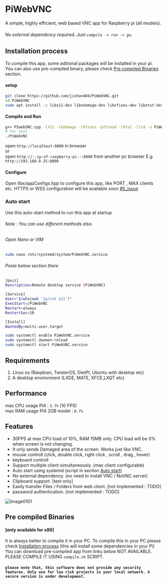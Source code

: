 # PiWebVNC
A simple, highly efficient, web based VNC app for Raspberry pi (all models).
###### No external dependency required. Just `compile -> run -> go`.
## Installation process
To compile this app, some aditional packages will be installed in your pi. You can also use pre-compiled binary, please check [Pre compiled Binaries](#pre-compiled-binaries) section.
#### setup
```sh
git clone https://github.com/jishan484/PiWebVNC.git
cd PiWebVNC
sudo apt install -y libx11-dev libxdamage-dev libxfixes-dev libxtst-dev liblz4-dev g++
```
#### Compile and Run
```sh
g++ PIwebVNC.cpp -lX11 -lXdamage -lXfixes -pthread -lXtst -llz4 -o PiWebVNC
# for test
./PiWebVNC
```

open `http://localhost:8000` in browser<br>
or<br>
open `http://--ip-of-raspberry-pi--:8000` from another pc browser E.g. `http://192.168.0.15:8000`

#### Configure
Open libs/appConfigs.hpp to configure this app, like PORT , MAX clients etc.
HTTPS or WSS configuration will be available soon [#5_issue](/../../issues/5)

### Auto start
Use this auto-start method to run this app at startup
###### Note : You can use different methods also.
###### Open Nano or VIM
```sh
sudo nano /etc/systemd/system/PiWebVNC.service
```
###### Paste below section there
```sh
[Unit]
Description=Remote desktop service (PiWebVNC)

[Service]
User="$(who|awk '{print $1}')"
ExecStart=/PiWebVNC
Restart=always
RestartSec=10

[Install]
WantedBy=multi-user.target
```
```sh
sudo systemctl enable PiWebVNC.service
sudo systemctl daemon-reload
sudo systemctl start PiWebVNC.service
```

## Requirements
1. Linux os (Raspbian, TwisterOS, DietPI, Ubuntu with desktop etc)
2. A desktop environment (LXDE, MATE, XFCE,LXQT etc).

## Performance
max CPU usage PI4 : `3.7%` (10 FPS)<br>
max RAM usage PI4 2GB model : `0.7%`

## Features
* 30FPS at max CPU load of 10%, RAM 15MB only. CPU load will be 0% when screen is not changing. 
* It only sends Damaged area of the screen. Works just like VNC.
* mouse controll (click, double click, right click , scroll , drag , hover)
* keyboard controll
* Support multiple client simultaneously. (max client configurable)
* Auto start using systemd (script in section [Auto start](#auto-start))
* No external dependency. (no need to install VNC / NoVNC server)
* Clipboard support. [text only]
* Easily transfer Files / Folders from web client. [not implemented : TODO]
* password authentication. [not implemented : TODO]

![Image0101](https://user-images.githubusercontent.com/49402826/171990825-30321f79-c50e-4b03-aac5-eb9c029d7f3b.png)


## Pre compiled Binaries
####    [only available for x86]
It is always better to compile it in your PC. To compile this in your PC please check [Installation process](#installation-process) (this will install some dependencies in your Pi)
You can download pre-compiled app from links below
  NOT AVAILABLE. PLEASE COMPILE IT USING `compile.sh` SCRIPT.

#### `please note that, this software does not provide any security features. Only use for low risk projects in your local network. A secure version is under development.`

